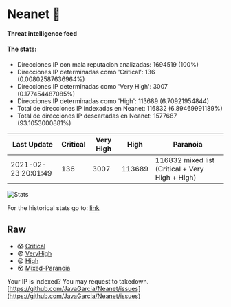 # Neanet :hocho:
#### Threat intelligence feed
#### The stats:

- Direcciones IP con mala reputacion analizadas: 1694519 (100%)
- Direcciones IP determinadas como 'Critical':  136 (0.00802587636964%)
- Direcciones IP determinadas como 'Very High':  3007 (0.177454487085%)
- Direcciones IP determinadas como 'High':  113689 (6.70921954844)
- Total de direcciones IP indexadas en Neanet:  116832 (6.89469991189%)
- Total de direcciones IP descartadas en Neanet:  1577687 (93.1053000881%)

| Last Update | Critical | Very High | High | Paranoia |
| --- | --- | --- | --- | --- |
| 2021-02-23 20:01:49 | 136 | 3007 | 113689 | 116832 mixed list (Critical + Very High + High)|

![Stats](https://docs.google.com/spreadsheets/d/e/2PACX-1vSnaNMIXVabIpDJjufMlzH7poXnshF3mgd8Is1g9ytUEzVsP5my4Trn8f-xkoLLQ38xpL3HtmUexLo6/pubchart?oid=501124687&format=image)

For the historical stats go to: [link](/stats.csv)
## Raw
- :scream: [Critical](https://raw.githubusercontent.com/JavaGarcia/Neanet/master/blacklists/neanet_critical.txt)
- :fearful: [VeryHigh](https://raw.githubusercontent.com/JavaGarcia/Neanet/master/blacklists/neanet_veryHigh.txtt)
- :frowning: [High](https://raw.githubusercontent.com/JavaGarcia/Neanet/master/blacklists/neanet_high.txt)
- :dizzy_face: [Mixed-Paranoia](https://raw.githubusercontent.com/JavaGarcia/Neanet/master/blacklists/neanet_all.txt)


Your IP is indexed? You may request to takedown. [https://github.com/JavaGarcia/Neanet/issues](https://github.com/JavaGarcia/Neanet/issues)




























































































































































































































































































































































































































































































































































































































































































































































































































































































































































































































































































































































































































































































































































































































































































































































































































































































































































































































































































































































































































































































































































































































































































































































































































































































































































































































































































































































































































































































































































































































































































































































































































































































































































































































































































































































































































































































































































































































































































































































































































































































































































































































































































































































































































































































































































































